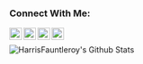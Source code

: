 ### Connect With Me:

[<img align="left" alt="HarrisFauntleroy | YouTube" width="22px" src="https://cdn.jsdelivr.net/npm/simple-icons@v3/icons/youtube.svg" />][youtube]
[<img align="left" alt="HarrisFauntleroy | Twitter" width="22px" src="https://cdn.jsdelivr.net/npm/simple-icons@v3/icons/twitter.svg" />][twitter]
[<img align="left" alt="HarrisFauntleroy.Dev | Instagram" width="22px" src="https://cdn.jsdelivr.net/npm/simple-icons@v3/icons/instagram.svg" />][instagram]
[<img align="left" alt="HarrisFauntleroy | LinkedIn" width="22px" src="https://cdn.jsdelivr.net/npm/simple-icons@v3/icons/linkedin.svg" />][linkedin]
</br>

<img align="left" alt="HarrisFauntleroy's Github Stats" src="https://github-readme-stats.vercel.app/api?username=harrisfauntleroy&show_icons=true&hide_border=true" />

[youtube]: https://www.youtube.com/channel/UCL4xUKWZgMEwx2hNJUBoIYQ
[twitter]: https://twitter.com/harryfauntleroy
[instagram]: https://www.instagram.com/harrisfauntleroy.dev/
[linkedin]: https://www.linkedin.com/in/harris-fauntleroy-b4b5b51b1/

<!--
**HarrisFauntleroy/harrisfauntleroy** is a ✨ _special_ ✨ repository because its `README.md` (this file) appears on your GitHub profile.

Here are some ideas to get you started:

- 🔭 I’m currently working on ...
- 🌱 I’m currently learning ...
- 👯 I’m looking to collaborate on ...
- 🤔 I’m looking for help with ...
- 💬 Ask me about ...
- 📫 How to reach me: ...
- 😄 Pronouns: ...
- ⚡ Fun fact: ...
-->
